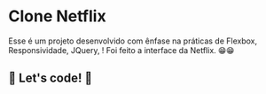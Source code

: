 # Clone Netflix

Esse é um projeto desenvolvido com ênfase na práticas de Flexbox, Responsividade, JQuery, ! Foi feito a interface da Netflix. 😁😁

## 🚀 Let's code! 🚀
